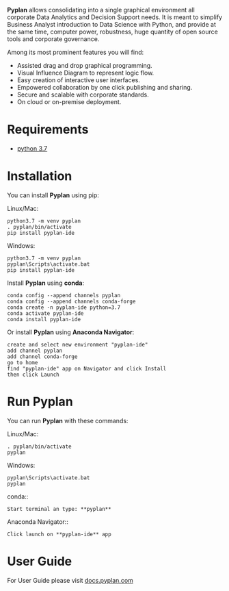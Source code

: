 
**Pyplan** allows consolidating into a single graphical environment all
corporate Data Analytics and Decision Support needs. It is meant to
simplify Business Analyst introduction to Data Science with Python, and
provide at the same time, computer power, robustness, huge quantity of
open source tools and corporate governance.

Among its most prominent features you will find:

-   Assisted drag and drop graphical programming.
-   Visual Influence Diagram to represent logic flow.
-   Easy creation of interactive user interfaces.
-   Empowered collaboration by one click publishing and sharing.
-   Secure and scalable with corporate standards.
-   On cloud or on-premise deployment.


Requirements
============

-   [python 3.7](https://www.python.org/downloads/release/python-375/)

Installation
============

You can install **Pyplan** using pip:

Linux/Mac:

    python3.7 -m venv pyplan
    . pyplan/bin/activate
    pip install pyplan-ide

Windows:

    python3.7 -m venv pyplan
    pyplan\Scripts\activate.bat
    pip install pyplan-ide

Install **Pyplan** using **conda**:

    conda config --append channels pyplan
    conda config --append channels conda-forge
    conda create -n pyplan-ide python=3.7
    conda activate pyplan-ide
    conda install pyplan-ide

Or install **Pyplan** using **Anaconda Navigator**:

    create and select new environment "pyplan-ide"
    add channel pyplan
    add channel conda-forge
    go to home
    find "pyplan-ide" app on Navigator and click Install
    then click Launch


Run Pyplan
==========

You can run **Pyplan** with these commands:

Linux/Mac:

    . pyplan/bin/activate
    pyplan

Windows:

    pyplan\Scripts\activate.bat
    pyplan

conda::

    Start terminal an type: **pyplan**

Anaconda Navigator::

    Click launch on **pyplan-ide** app


User Guide
==========
For User Guide please visit [docs.pyplan.com](http://docs.pyplan.com/)

